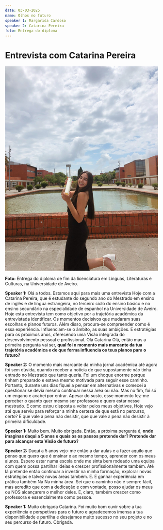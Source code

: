 ```yaml
---
date: 03-03-2025
name: Olhos no futuro
speaker 1: Margarida Cardoso
speaker 2: Catarina Pereira
foto: Entrega do diploma
---
```

# Entrevista com Catarina Pereira
![Catarina Pereira](foto_Catarina.jpg) 

**Foto:** Entrega do diploma de fim da licenciatura em Línguas, Literaturas e Culturas, na Universidade de Aveiro.

**Speaker 1:**
Olá a todos. Estamos aqui para mais uma entrevista Hoje com a Catarina Pereira, que é estudante do segundo ano do Mestrado em ensino de inglês e de língua estrangeira, no terceiro ciclo do ensino básico e no ensino secundário na especialidade de espanhol na Universidade de Aveiro. Hoje esta entrevista tem como objetivo por a trajetória académica da entrevistada identificar. Os momentos decisivos que mudaram suas escolhas e planos futuros. Além disso, procura-se compreender como é essa experiência. Influenciam-se o âmbito, as suas ambições. E estratégias para os próximos anos, oferecendo uma Visão integrada do desenvolvimento pessoal e profissional. Olá Catarina Olá, então mas a primeira pergunta vai ser, **qual foi o momento mais marcante da tua trajetória académica e de que forma influencia os teus planos para o futuro?**

**Speaker 2:**
O momento mais marcante da minha jornal académica até agora foi sem dúvida, quando receber a notícia de que supostamente não tinha entrado no Mestrado que tanto queria. Foi um choque enorme porque tinham preparado e estava mesmo motivada para seguir esse caminho. Portanto, durante uns dias fiquei a pensar em alternativas e comecei a questionar se devia mesmo continuar nessa área ou não. Mas no fim, foi só um engano e acabei por entrar. Apesar do susto, esse momento fez-me perceber o quanto quer mesmo ser professora e quero estar nesse mestrado. E como estou disposta a voltar pelos meus objetivos, Hoje vejo até que serviu para reforçar a minha certeza de que está no percurso, certo?    E que vale a pena não desistir, que que vale a pena não desistir à primeira dificuldade.

**Speaker 1:**
Muito bem. Muito obrigada. Então, a próxima pergunta é, **onde imaginas daqui a 5 anos e quais os os passos pretende dar? Pretende dar para alcançar esta Visão de futuro?**

**Speaker 2:**
Daqui a 5 anos vejo-me então a dar aulas e a fazer aquilo que penso que quero que é ensinar e ao mesmo tempo, aprender com os meus alunos. Espero estar numa escola onde me sinta bem rodeado uma equipa com quem possa partilhar ideias e crescer profissionalmente também. Até lá pretende então continuar a investir na minha formação, explorar novas estratégias e talvez novas áreas também.    E.    E ganhar experiência em prática também Na Na minha área. Sei que o caminho não é sempre fácil, mas acredito que com a dedicação e com vontade, posso ajudar os meus ou NOS alcançarem o melhor deles. E, claro, também crescer como professora e essencialmente como pessoa.

**Speaker 1:**
Muito obrigada Catarina. Foi muito bom ouvir sobre a tua experiência e perspetivas para o futuro e agradecemos imensa a tua disponibilidade e partilha e desejamos muito sucesso no seu projeto e no seu percurso de futuro. Obrigada.


